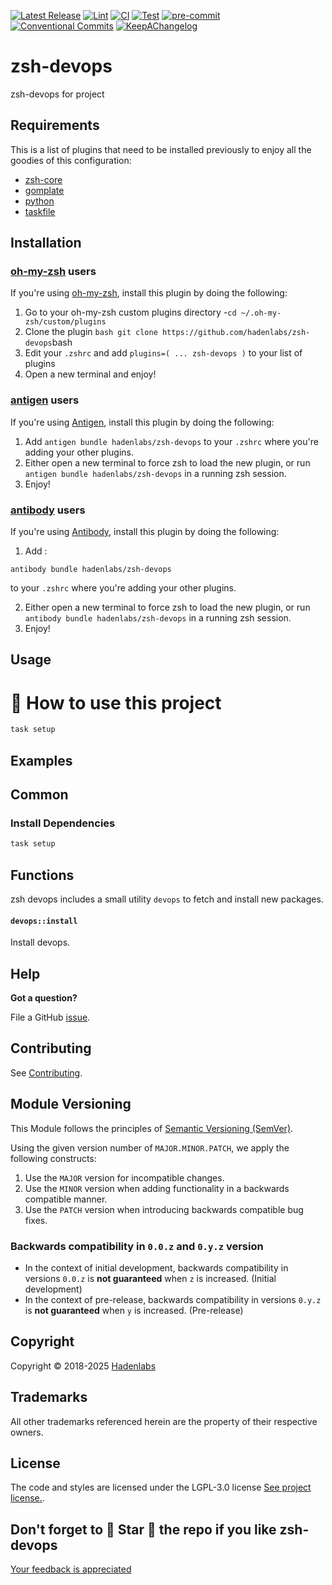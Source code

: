  <!-- Space: ZshDevOps -->
<!-- Title: Project -->

<!--


  ** DO NOT EDIT THIS FILE
  **
  ** 1) Make all changes to `provision/generator/README.yaml`
  ** 2) Run`task readme` to rebuild this file.
  **
  ** (We maintain HUNDREDS of open source projects. This is how we maintain our sanity.)
  **


  -->

[![Latest Release](https://img.shields.io/github/release/hadenlabs/zsh-devops)](https://github.com/hadenlabs/zsh-devops/releases) [![Lint](https://img.shields.io/github/workflow/status/hadenlabs/zsh-devops/lint-code)](https://github.com/hadenlabs/zsh-devops/actions?workflow=lint-code) [![CI](https://img.shields.io/github/workflow/status/hadenlabs/zsh-devops/ci)](https://github.com/hadenlabs/zsh-devops/actions?workflow=ci) [![Test](https://img.shields.io/github/workflow/status/hadenlabs/zsh-devops/test)](https://github.com/hadenlabs/zsh-devops/actions?workflow=test) [![pre-commit](https://img.shields.io/badge/pre--commit-enabled-brightgreen?logo=pre-commit&logoColor=white)](https://github.com/pre-commit/pre-commit) [![Conventional Commits](https://img.shields.io/badge/Conventional%20Commits-1.0.0-yellow)](https://conventionalcommits.org) [![KeepAChangelog](https://img.shields.io/badge/changelog-Keep%20a%20Changelog%20v1.0.0-orange)](https://keepachangelog.com)

# zsh-devops

zsh-devops for project

## Requirements

This is a list of plugins that need to be installed previously to enjoy all the goodies of this configuration:

- [zsh-core](https://github.com/hadenlabs/zsh-core)
- [gomplate](https://github.com/hairyhenderson/gomplate)
- [python](https://www.python.org)
- [taskfile](https://github.com/go-task/task)

## Installation

<!-- Space: Projects -->
<!-- Parent: ZshDevOps -->
<!-- Title: Installation Oh-My-Zsh ZshDevOps -->
<!-- Label: ZshDevOps -->
<!-- Label: Project -->
<!-- Label: Installation -->
<!-- Label: Oh-My-Zsh -->
<!-- Include: docs/disclaimer.md -->
<!-- Include: ac:toc -->

### [oh-my-zsh](https://github.com/ohmyzsh/ohmyzsh) users

If you're using [oh-my-zsh](https://github.com/ohmyzsh/ohmyzsh), install this plugin by doing the following:

1.  Go to your oh-my-zsh custom plugins directory -`cd ~/.oh-my-zsh/custom/plugins`
2.  Clone the plugin `bash git clone https://github.com/hadenlabs/zsh-devops`bash
3.  Edit your `.zshrc` and add `plugins=( ... zsh-devops )` to your list of plugins
4.  Open a new terminal and enjoy!
    <!-- Space: Projects -->
    <!-- Parent: ZshDevOps -->
    <!-- Title: Installation Antigen ZshDevOps -->
    <!-- Label: ZshDevOps -->
    <!-- Label: Project -->
    <!-- Label: Installation -->
    <!-- Label: Antigen -->
    <!-- Include: docs/disclaimer.md -->
    <!-- Include: ac:toc -->

### [antigen](https://github.com/zsh-users/antigen) users

If you're using [Antigen](https://github.com/zsh-users/antigen), install this plugin by doing the following:

1.  Add `antigen bundle hadenlabs/zsh-devops` to your `.zshrc` where you're adding your other plugins.
2.  Either open a new terminal to force zsh to load the new plugin, or run `antigen bundle hadenlabs/zsh-devops` in a running zsh session.
3.  Enjoy!
    <!-- Space: Projects -->
    <!-- Parent: ZshDevOps -->
    <!-- Title: Installation Antibody ZshDevOps -->
    <!-- Label: ZshDevOps -->
    <!-- Label: Project -->
    <!-- Label: Installation -->
    <!-- Include: docs/disclaimer.md -->
    <!-- Include: ac:toc -->

### [antibody](https://github.com/getantibody/antibody) users

If you're using [Antibody](https://github.com/getantibody/antibody), install this plugin by doing the following:

1. Add :

```{.sourceCode .bash}
antibody bundle hadenlabs/zsh-devops
```

to your `.zshrc` where you're adding your other plugins.

2. Either open a new terminal to force zsh to load the new plugin, or run `antibody bundle hadenlabs/zsh-devops` in a running zsh session.
3. Enjoy!

## Usage

# 🚀 How to use this project

```bash
task setup
```

## Examples

<!-- Space: Projects -->
<!-- Parent: ZshDevOps -->
<!-- Title: Examples ZshDevOps -->
<!-- Label: Examples -->
<!-- Include: ./../disclaimer.md -->
<!-- Include: ac:toc -->

## Common

### Install Dependencies

```bash
task setup
```

 <!-- Space: Projects -->
<!-- Parent: ZshDevOps -->
<!-- Title: Functions ZshDevOps -->
<!-- Label: Functions -->
<!-- Include: docs/disclaimer.md -->
<!-- Include: ac:toc -->

## Functions

zsh devops includes a small utility `devops` to fetch and install new packages.

#### `devops::install`

Install devops.

## Help

**Got a question?**

File a GitHub [issue](https://github.com/hadenlabs/zsh-devops/issues).

## Contributing

See [Contributing](./docs/contributing.md).

## Module Versioning

This Module follows the principles of [Semantic Versioning (SemVer)](https://semver.org/).

Using the given version number of `MAJOR.MINOR.PATCH`, we apply the following constructs:

1. Use the `MAJOR` version for incompatible changes.
1. Use the `MINOR` version when adding functionality in a backwards compatible manner.
1. Use the `PATCH` version when introducing backwards compatible bug fixes.

### Backwards compatibility in `0.0.z` and `0.y.z` version

- In the context of initial development, backwards compatibility in versions `0.0.z` is **not guaranteed** when `z` is increased. (Initial development)
- In the context of pre-release, backwards compatibility in versions `0.y.z` is **not guaranteed** when `y` is increased. (Pre-release)

## Copyright

Copyright © 2018-2025 [Hadenlabs](https://hadenlabs.com)

## Trademarks

All other trademarks referenced herein are the property of their respective owners.

## License

The code and styles are licensed under the LGPL-3.0 license [See project license.](LICENSE).

## Don't forget to 🌟 Star 🌟 the repo if you like zsh-devops

[Your feedback is appreciated](https://github.com/hadenlabs/zsh-devops/issues)
